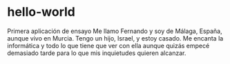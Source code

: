 # hello-world
Primera aplicación de ensayo
Me llamo Fernando y soy de Málaga, España, aunque vivo en Murcia. Tengo un hijo, Israel, y estoy casado. Me encanta la informática y todo lo que tiene que ver con ella aunque quizás empecé demasiado tarde para lo que mis inquietudes quieren alcanzar.
